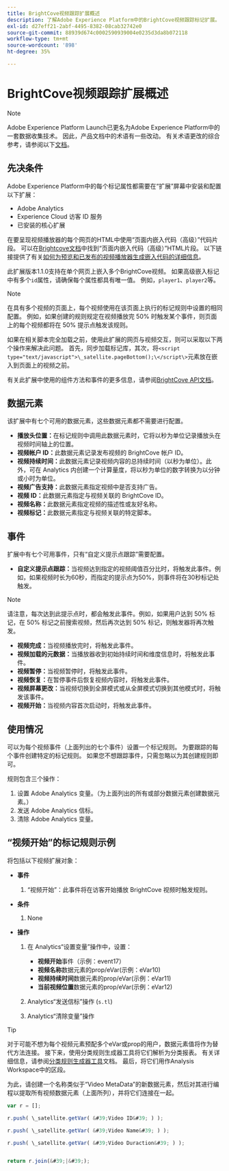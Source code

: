 ```yaml
---
title: BrightCove视频跟踪扩展概述
description: 了解Adobe Experience Platform中的BrightCove视频跟踪标记扩展。
exl-id: d27eff21-2abf-4495-8382-08cab32742e0
source-git-commit: 88939d674c0002590939004e0235d3da8b072118
workflow-type: tm+mt
source-wordcount: '898'
ht-degree: 35%

---
```


# BrightCove视频跟踪扩展概述

>[!NOTE]
>
>Adobe Experience Platform Launch已更名为Adobe Experience Platform中的一套数据收集技术。 因此，产品文档中的术语有一些改动。 有关术语更改的综合参考，请参阅以下[文档](../../../term-updates.md)。

## 先决条件

Adobe Experience Platform中的每个标记属性都需要在“扩展”屏幕中安装和配置以下扩展：

* Adobe Analytics
* Experience Cloud 访客 ID 服务
* 已安装的核心扩展

在要呈现视频播放器的每个网页的HTML中使用“页面内嵌入代码（高级）”代码片段。 可以在[Brightcove文档](https://studio.support.brightcove.com/publish/choosing-correct-embed-code.html#inpage)中找到“页面内嵌入代码（高级）”HTML片段。 以下链接提供了有关[如何为预览和已发布的视频播放器生成嵌入代码的详细信息](https://studio.support.brightcove.com/players/generating-player-embed-code.html)。

此扩展版本1.1.0支持在单个网页上嵌入多个BrightCove视频。 如果高级嵌入标记中有多个`id`属性，请确保每个属性都具有唯一值。 例如，`player1`、`player2`等。

>[!NOTE]
>
>在具有多个视频的页面上，每个视频使用在该页面上执行的标记规则中设置的相同配置。 例如，如果创建的规则规定在视频播放完 50% 时触发某个事件，则页面上的每个视频都将在 50% 提示点触发该规则。

如果在相关脚本完全加载之前，使用此扩展的网页与视频交互，则可以采取以下两个操作来解决此问题。 首先，同步加载标记库，其次，将`<script type="text/javascript">\_satellite.pageBottom();\</script\>`元素放在嵌入到页面上的视频之前。

有关此扩展中使用的组件方法和事件的更多信息，请参阅[BrightCove API文档](https://docs.brightcove.com/brightcove-player/1.x/Player.html#vjsplayer)。

## 数据元素

该扩展中有七个可用的数据元素，这些数据元素都不需要进行配置。

* **播放头位置：**&#x200B;在标记规则中调用此数据元素时，它将以秒为单位记录播放头在视频时间轴上的位置。
* **视频帐户 ID：**&#x200B;此数据元素记录发布视频的 BrightCove 帐户 ID。
* **视频持续时间：**&#x200B;此数据元素记录视频内容的总持续时间（以秒为单位）。此外，可在 Analytics 内创建一个计算量度，将以秒为单位的数字转换为以分钟或小时为单位。
* **视频广告支持：**&#x200B;此数据元素指定视频中是否支持广告。
* **视频 ID：**&#x200B;此数据元素指定与视频关联的 BrightCove ID。
* **视频名称：**&#x200B;此数据元素指定视频的描述性或友好名称。
* **视频标记：**&#x200B;此数据元素指定与视频关联的特定脚本。

## 事件

扩展中有七个可用事件，只有“自定义提示点跟踪”需要配置。

* **自定义提示点跟踪：**&#x200B;当视频达到指定的视频阈值百分比时，将触发此事件。例如，如果视频时长为60秒，而指定的提示点为50%，则事件将在30秒标记处触发。

>[!NOTE]
>
>请注意，每次达到此提示点时，都会触发此事件。例如，如果用户达到 50% 标记，在 50% 标记之前搜索视频，然后再次达到 50% 标记，则触发器将再次触发。

* **视频完成：**&#x200B;当视频播放完时，将触发此事件。
* **视频加载的元数据：**&#x200B;当播放器收到初始持续时间和维度信息时，将触发此事件。
* **视频暂停：**&#x200B;当视频暂停时，将触发此事件。
* **视频恢复：**&#x200B;在暂停事件后恢复视频内容时，将触发此事件。
* **视频屏幕更改：**&#x200B;当视频切换到全屏模式或从全屏模式切换到其他模式时，将触发该事件。
* **视频开始：**&#x200B;当视频内容首次启动时，将触发此事件。

## 使用情况

可以为每个视频事件（上面列出的七个事件）设置一个标记规则。 为要跟踪的每个事件创建特定的标记规则。 如果您不想跟踪事件，只需忽略以为其创建规则即可。

规则包含三个操作：

1. 设置 Adobe Analytics 变量。（为上面列出的所有或部分数据元素创建数据元素。）
1. 发送 Adobe Analytics 信标。
1. 清除 Adobe Analytics 变量。

## “视频开始”的标记规则示例

将包括以下视频扩展对象：

* **事件**

   1. “视频开始”：此事件将在访客开始播放 BrightCove 视频时触发规则。

* **条件**

   1. None

* **操作**

   1. 在 Analytics“设置变量”操作中，设置：

      * **视频开始**&#x200B;事件（示例：event17）
      * **视频名称**&#x200B;数据元素的prop/eVar(示例：eVar10)
      * **视频持续时间**&#x200B;数据元素的prop/eVar(示例：eVar11)
      * **当前视频位置**&#x200B;数据元素的prop/eVar(示例：eVar12)

   1. Analytics“发送信标”操作 (`s.tl`)
   1. Analytics“清除变量”操作

>[!TIP]
>
>对于可能不想为每个视频元素预配多个eVar或prop的用户，数据元素值将作为替代方法连接。 接下来，使用分类规则生成器工具将它们解析为分类报表。 有关详细信息，请参阅[分类规则生成器工具](https://experienceleague.adobe.com/docs/analytics/components/classifications/classifications-rulebuilder/classification-rule-builder.html?lang=zh-Hans)文档。 最后，将它们用作Analysis Workspace中的区段。
>
>为此，请创建一个名称类似于“Video MetaData”的新数据元素，然后对其进行编程以提取所有视频数据元素（上面所列），并将它们连接在一起。

```javascript
var r = [];

r.push( \_satellite.getVar( &#39;Video ID&#39; ) );

r.push( \_satellite.getVar( &#39;Video Name&#39; ) );

r.push( \_satellite.getVar( &#39;Video Duraction&#39; ) );


return r.join(&#39;|&#39;);
```
